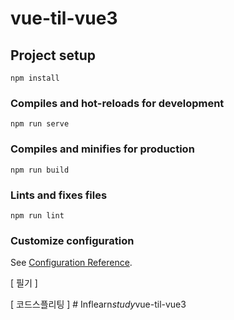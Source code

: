 # vue-til-vue3

## Project setup
```
npm install
```

### Compiles and hot-reloads for development
```
npm run serve
```

### Compiles and minifies for production
```
npm run build
```

### Lints and fixes files
```
npm run lint
```

### Customize configuration
See [Configuration Reference](https://cli.vuejs.org/config/).

[ 필기 ]

[ 코드스플리팅 ]
#   I n f l e a r n _ s t u d y _ v u e - t i l - v u e 3  
 